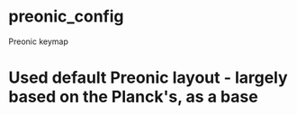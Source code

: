 # preonic_config
Preonic keymap

# Used default Preonic layout - largely based on the Planck's, as a base
